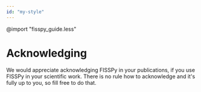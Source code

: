 ```yaml
---
id: "my-style"
---
```


@import "fisspy_guide.less"

# Acknowledging

We would appreciate acknowledging FISSPy in your publications, if you use FISSPy in your scientific work. There is no rule how to acknowledge and it's fully up to you, so fill free to do that.

